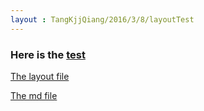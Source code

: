 ```yaml
---
layout : TangKjjQiang/2016/3/8/layoutTest
---
```


### Here is the [test](https://github.com/bigdata-mindstorms/jekyll-playground/blob/gh-pages/public/TangKjjQiang/2016/3/8/index.html)

[The layout file](https://github.com/bigdata-mindstorms/jekyll-playground/new/gh-pages/public/TangKjjQiang/2016/3/8/layout.html)

[The md file](https://github.com/bigdata-mindstorms/jekyll-playground/new/gh-pages/public/TangKjjQiang/2016/3/8/index.md)
